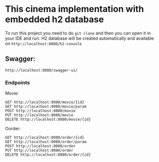 # This cinema implementation with embedded h2 database

To run this project you need to do ```git clone``` and then you can open it in your IDE and run. H2 database will be created automatically and available on ```http://localhost:8080/h2-console```

## Swagger:
```http://localhost:8080/swagger-ui/```

### Endpoints
Movie:
```
GET http://localhost:8080/movie/{id}
GET http://localhost:8080/movie/param
POST http://localhost:8080/movie
PUT http://localhost:8080/movie
DELETE http://localhost:8080/movie/{id}
```
Oorder:
```
GET http://localhost:8080/order/{id}
GET http://localhost:8080/order/param
POST http://localhost:8080/order
PUT http://localhost:8080/order
DELETE http://localhost:8080/order/{id}
```
